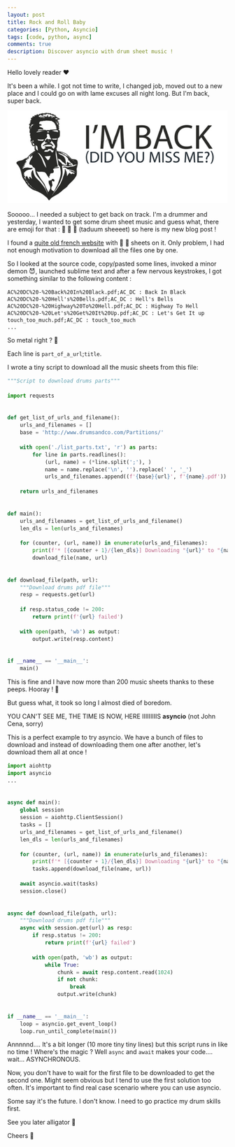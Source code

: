 ```yaml
---
layout: post
title: Rock and Roll Baby
categories: [Python, Asyncio]
tags: [code, python, async]
comments: true
description: Discover asyncio with drum sheet music !
---
```


Hello lovely reader :heart:

It's been a while. I got not time to write, I changed job, moved out to a new place and I could go on with lame excuses all night long. But I'm back, super back.

![I'm back](/assets/images/imback.jpg)

Sooooo... I needed a subject to get back on track. I'm a drummer and yesterday, I wanted to get some drum sheet music and guess what, there are emoji for that : :drum: :shit: :musical_note: (taduum sheeeet) so here is my new blog post !

I found a [quite old french website](http://www.drumsandco.com/partitions.php) with :drum: :musical_note: sheets on it. Only problem, I had not enough motivation to download all the files one by one.

So I looked at the source code, copy/pasted some lines, invoked a minor demon :smiling_imp:, launched sublime text and after a few nervous keystrokes, I got something similar to the following content :

```
AC%20DC%20-%20Back%20In%20Black.pdf;AC_DC : Back In Black
AC%20DC%20-%20Hell's%20Bells.pdf;AC_DC : Hell's Bells
AC%20DC%20-%20Highway%20To%20Hell.pdf;AC_DC : Highway To Hell
AC%20DC%20-%20Let's%20Get%20It%20Up.pdf;AC_DC : Let's Get It up
touch_too_much.pdf;AC_DC : touch_too_much
...
```

So  metal right ? :metal:

Each line is `part_of_a_url`;`title`.

I wrote a tiny script to download all the music sheets from this file:

```python
"""Script to download drums parts"""

import requests


def get_list_of_urls_and_filename():
    urls_and_filenames = []
    base = 'http://www.drumsandco.com/Partitions/'

    with open('./list_parts.txt', 'r') as parts:
        for line in parts.readlines():
            (url, name) = (*line.split(';'), )
            name = name.replace('\n', '').replace(' ', '_')
            urls_and_filenames.append((f'{base}{url}', f'{name}.pdf'))

    return urls_and_filenames


def main():
    urls_and_filenames = get_list_of_urls_and_filename()
    len_dls = len(urls_and_filenames)

    for (counter, (url, name)) in enumerate(urls_and_filenames):
        print(f'* [{counter + 1}/{len_dls}] Downloading "{url}" to "{name}"')
        download_file(name, url)


def download_file(path, url):
    """Download drums pdf file"""
    resp = requests.get(url)

    if resp.status_code != 200:
        return print(f'{url} failed')

    with open(path, 'wb') as output:
        output.write(resp.content)


if __name__ == '__main__':
    main()
```

This is fine and I have now more than 200 music sheets thanks to these peeps. Hooray ! :tada:

But guess what, it took so long I almost died of boredom.

YOU CAN'T SEE ME, THE TIME IS NOW, HERE IIIIIIIIIS **asyncio** (not John Cena, sorry)

This is a perfect example to try asyncio. We have a bunch of files to download and instead of downloading them one after another, let's download them all at once !

```python
import aiohttp
import asyncio
...


async def main():
    global session
    session = aiohttp.ClientSession()
    tasks = []
    urls_and_filenames = get_list_of_urls_and_filename()
    len_dls = len(urls_and_filenames)

    for (counter, (url, name)) in enumerate(urls_and_filenames):
        print(f'* [{counter + 1}/{len_dls}] Downloading "{url}" to "{name}"')
        tasks.append(download_file(name, url))

    await asyncio.wait(tasks)
    session.close()


async def download_file(path, url):
    """Download drums pdf file"""
    async with session.get(url) as resp:
        if resp.status != 200:
            return print(f'{url} failed')

        with open(path, 'wb') as output:
            while True:
                chunk = await resp.content.read(1024)
                if not chunk:
                    break
                output.write(chunk)


if __name__ == '__main__':
    loop = asyncio.get_event_loop()
    loop.run_until_complete(main())

```

Annnnnd.... It's a bit longer (10 more tiny tiny lines) but this script runs in like no time ! Where's the magic ? Well `async` and `await` makes your code.... wait... ASYNCHRONOUS.

Now, you don't have to wait for the first file to be downloaded to get the second one. Might seem obvious but I tend to use the first solution too often. It's important to find real case scenario where you can use asyncio.

Some say it's the future. I don't know. I need to go practice my drum skills first.

See you later alligator :crocodile:

Cheers :beers:

